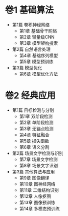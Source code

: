 
# 卷1 基础算法 

- 第1篇 卷积神经网络
  - 第1章 基础骨干网络
  - 第2章 轻量级CNN
  - 第3章 模型架构搜索
- 第2篇 自然语言处理
  - 第4章 基础序列模型
  - 第5章 模型预训练
- 第3篇 模型优化
  - 第6章 模型优化方法

# 卷2 经典应用
- 第1篇 目标检测与分割
  - 第1章 双阶段检测
  - 第2章 单阶段检测
  - 第3章 无锚点检测
  - 第4章 特征融合
  - 第5章 损失函数
  - 第6章 语义分割
- 第2篇 场景文字检测与识别
  - 第7章 场景文字检测
  - 第8章 场景文字识别
- 第3篇 其他算法与应用
  - 第9章 图像翻译
  - 第10章 图神经网络
  - 第11章 二维结构识别
  - 第12章 人像抠图
  - 第13章 图像预训练
  - 第14章 多模态预训练


